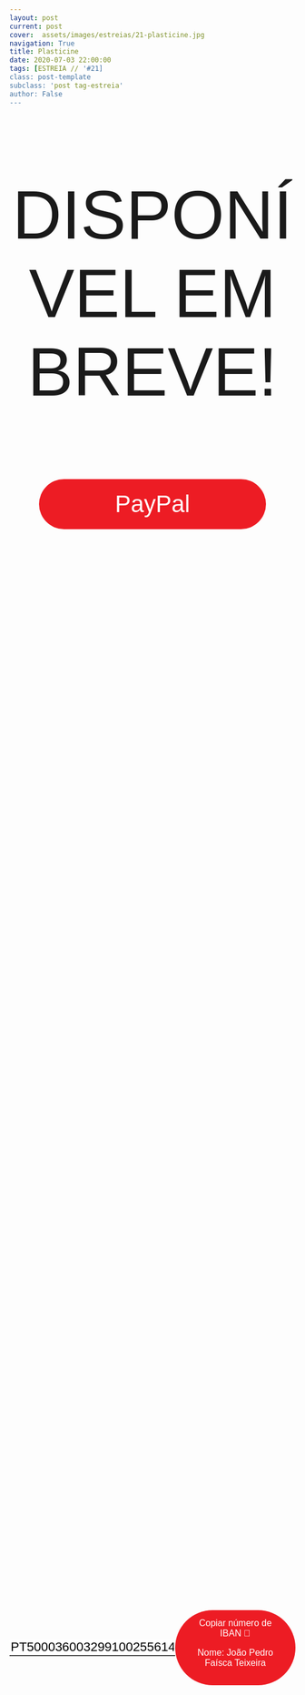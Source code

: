```yaml
---
layout: post
current: post
cover:  assets/images/estreias/21-plasticine.jpg
navigation: True
title: Plasticine
date: 2020-07-03 22:00:00
tags: [ESTREIA // '#21]
class: post-template
subclass: 'post tag-estreia'
author: False
---
```


<!-- warning: keep the content after the ? in the link, for autoplay -->
<!-- <iframe width="560" height="315" src="https://www.youtube.com/embed/0EvI-bM2xZc?rel=0&amp;autoplay=1&amp;controls=0&amp;showinfo=0" frameborder="0" allow="accelerometer; autoplay; encrypted-media; gyroscope; picture-in-picture" allowfullscreen></iframe> -->



<!-- CSS code for some personalization -->
<style>
    .button {
      margin: auto;  
      display: block;
      border-radius: 70px;
      background-color: #ED1C24;
      border: none;
      color: #FFFFFF;
      text-align: center;
      font-family: "Verdana", sans-serif;
      font-size: 2.6rem;
      padding: 20px;
      width: 25rem;
      transition: all 0.5s;
      cursor: pointer;
    }
    
    .button span {
      cursor: pointer;
      display: inline-block;
      position: relative;
      transition: 0.5s;
    }
    
    .button span:after {
      content: '\00bb';
      position: absolute;
      opacity: 0;
      top: 0;
      right: -20px;
      transition: 0.5s;
    }
    
    .button:hover span {
      padding-right: 25px;
    }
    
    .button:hover span:after {
      opacity: 1;
      right: 0;
       display: inline-block;
    }


    .apoia {
        font-family: "Avant Garde", Avantgarde, "Century Gothic", CenturyGothic, "AppleGothic", sans-serif;
        font-size: 3vmax;
        text-align: center;
        text-transform: uppercase;
        text-rendering: optimizeLegibility;
    }


    .iban{
      margin: auto;  
      text-align: center;
      font-family: "Verdana", sans-serif;
      font-size: 1.8rem;
      padding-top: 2rem;
    }

    .btn {
      border: none;
      background-color: inherit;
      padding: 14px 28px;
      font-size: 16px;
      cursor: pointer;
      display: inline-block;
      font-family: "Verdana", sans-serif;
      border-radius: 70px;
    }

    .btn:hover {background: #454545;}

    .success {color: green;}
    .info {color: dodgerblue;}
    .warning {color: orange;}
    .danger {color: red;}
    .default {color: black;}

    /* Blue */
    .info {
      color: white;
      background: #2196F3;
      background-color: #ED1C24;
      font-family: "Verdana", sans-serif;
    }

    .info:hover {
      background: #454545;
      color: white;
    }

    .no-outline:focus {
      outline: none;
    }

  .info_numbers{
    font-family: "Verdana", sans-serif;
    font-size: 1.4rem;
  }
    
    .centerthat{
      height: 100%;
      display: flex;
      align-items: center;
      justify-content: center;
    }

    input {
      border-top-style: hidden;
      border-right-style: hidden;
      border-left-style: hidden;
      border-bottom-style: groove;
    }

</style>

<!-- JAVASCRIPT functions for autocopying text-->
<script>
function myFunction() {
  /* Get the text field */
  var copyText = document.getElementById("myInput");

  /* Select the text field */
  copyText.select();
  copyText.setSelectionRange(0, 99999); /*For mobile devices*/

  /* Copy the text inside the text field */
  document.execCommand("copy");

  // /* Alert the copied text */
  // alert("Copied the text: " + copyText.value);
}
function myFunction2() {
  /* Get the text field */
  var copyText = document.getElementById("myInput2");

  /* Select the text field */
  copyText.select();
  copyText.setSelectionRange(0, 99999); /*For mobile devices*/

  /* Copy the text inside the text field */
  document.execCommand("copy");

  // /* Alert the copied text */
  // alert("Copied the text: " + copyText.value);
}
</script>




<div class="center">
    <p class = "apoia">DISPONÍVEL EM BREVE!</p> 
    <button class="button" onclick="window.location.href = 'www.paypal.me/joaofaisca';"><span>PayPal </span></button> 
<br>
<div class = "centerthat">
  <!-- The text field -->
  <input type="text" class="no-outline info_numbers" value="PT50003600329910025561474" id="myInput"> 
  <!-- The button used to copy the text -->
  <button class="btn info"  onclick="myFunction()">Copiar número de IBAN 🏧<br />

  Nome: João Pedro Faísca Teixeira </button>
</div>
<br>
<br>

<div class = "centerthat"> 
  <!-- The text field -->
  <input type="text" class="no-outline info_numbers" value="965757273" id="myInput2">
  <!-- The button used to copy the text -->
  <button class="btn info" onclick="myFunction2()">Copiar número de MBWAY 📲</button>
</div>
</div>
<br>


Plasticine nasceu em 2018 e a sua sonoridade tem várias influências (jazz, funk, soul, rock, afro-beat, etc.) que se combinam numa diversidade rítmica e harmónica, com melodias contagiantes.
As actuações da banda são pautadas pela criação de diferentes ambientes e pelas dinâmicas bem vincadas.

Ao vivo a formação é variável, contando habitualmente com 9 músicos. O nome, Plasticine, é um reflexo desse conceito, isto é, uma formação maleável e onde a rotatividade dos músicos é em si uma característica, permitindo que cada um dê a sua interpretação aos temas, tornando cada concerto único.


### Segue os Plasticine:
* Site: <a href="https://plasticine.jimdosite.com">https://plasticine.jimdosite.com</a>
* Facebook: <a href="https://facebook.com/plasticinebandpt">https://facebook.com/plasticinebandpt</a>
* Instagram: <a href="https://instagram.com/plasticine.band.pt">https://instagram.com/plasticine.band.pt</a>


